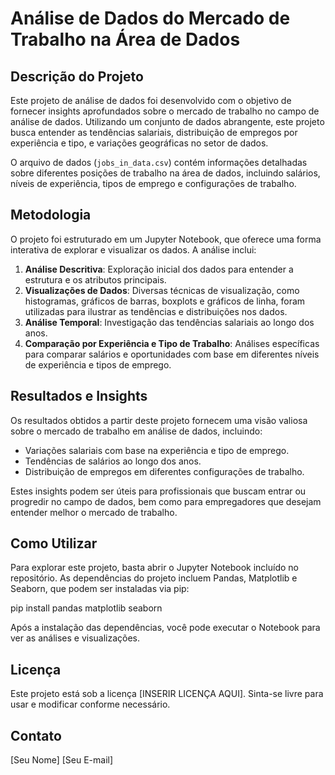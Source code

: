 # Análise de Dados do Mercado de Trabalho na Área de Dados

## Descrição do Projeto

Este projeto de análise de dados foi desenvolvido com o objetivo de fornecer insights aprofundados sobre o mercado de trabalho no campo de análise de dados. Utilizando um conjunto de dados abrangente, este projeto busca entender as tendências salariais, distribuição de empregos por experiência e tipo, e variações geográficas no setor de dados.

O arquivo de dados (`jobs_in_data.csv`) contém informações detalhadas sobre diferentes posições de trabalho na área de dados, incluindo salários, níveis de experiência, tipos de emprego e configurações de trabalho.

## Metodologia

O projeto foi estruturado em um Jupyter Notebook, que oferece uma forma interativa de explorar e visualizar os dados. A análise inclui:

1. **Análise Descritiva**: Exploração inicial dos dados para entender a estrutura e os atributos principais.
2. **Visualizações de Dados**: Diversas técnicas de visualização, como histogramas, gráficos de barras, boxplots e gráficos de linha, foram utilizadas para ilustrar as tendências e distribuições nos dados.
3. **Análise Temporal**: Investigação das tendências salariais ao longo dos anos.
4. **Comparação por Experiência e Tipo de Trabalho**: Análises específicas para comparar salários e oportunidades com base em diferentes níveis de experiência e tipos de emprego.

## Resultados e Insights

Os resultados obtidos a partir deste projeto fornecem uma visão valiosa sobre o mercado de trabalho em análise de dados, incluindo:

- Variações salariais com base na experiência e tipo de emprego.
- Tendências de salários ao longo dos anos.
- Distribuição de empregos em diferentes configurações de trabalho.

Estes insights podem ser úteis para profissionais que buscam entrar ou progredir no campo de dados, bem como para empregadores que desejam entender melhor o mercado de trabalho.

## Como Utilizar

Para explorar este projeto, basta abrir o Jupyter Notebook incluído no repositório. As dependências do projeto incluem Pandas, Matplotlib e Seaborn, que podem ser instaladas via pip:

pip install pandas matplotlib seaborn


Após a instalação das dependências, você pode executar o Notebook para ver as análises e visualizações.

## Licença

Este projeto está sob a licença [INSERIR LICENÇA AQUI]. Sinta-se livre para usar e modificar conforme necessário.

## Contato

[Seu Nome]
[Seu E-mail]
